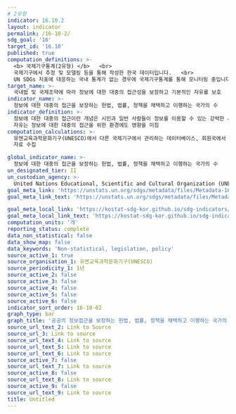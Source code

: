 ```yaml
---
# 2유형 
indicator: 16.10.2
layout: indicator
permalink: /16-10-2/
sdg_goal: '16'
target_id: '16.10'
published: true
computation_definitions: >-
  <b> 국제기구통계(2유형) </b>   <br>
  국제기구에서 추정 및 모델링 등을 통해 작성한 한국 데이터입니다.   <br>
  UN SDGs 지표에 대응하는 국내 통계가 없는 경우에 국제기구통계를 통해 모니터링 중입니다. 
target_name: >-
  국내법 및 국제조약에 따라 정보에 대한 대중의 접근성을 보장하고 기본적인 자유를 보호
indicator_name: >-
  정보에 대한 대중의 접근을 보장하는 헌법, 법률, 정책을 채택하고 이행하는 국가의 수
indicator_definition: >-
  정보에 대한 대중의 접근이란 개념은 시민과 일반 사람들이 정보를 이용할 수 있는 강력한 시스템의 존재를 의미함. 이는 표현과 연대를 위한 근본적 자유에 기반을 두고 있으며, 이러한 
  자유는 정보에 대한 대중의 접근을 위한 환경에도 영향을 미침
computation_calculations: >-
  유엔교육과학문화기구(UNESCO)에서 다른 국제기구에서 관리하는 데이터베이스, 회원국에서 자체적으로 수행하는 설문조사, 기타 데이터 소스를 기반으로 한 추정 데이터들을 활용하여 
  자료 수집

global_indicator_name: >-
  정보에 대한 대중의 접근을 보장하는 헌법, 법률, 정책을 채택하고 이행하는 국가의 수
un_designated_tier: II
un_custodian_agency: >-
  United Nations Educational, Scientific and Cultural Organization (UNESCO)
goal_meta_link: 'https://unstats.un.org/sdgs/metadata/files/Metadata-16-10-02.pdf'
goal_meta_link_text: 'https://unstats.un.org/sdgs/metadata/files/Metadata-16-10-02.pdf'

goal_meta_local_link: 'https://kostat-sdg-kor.github.io/sdg-indicators/public/data/Metadata-16-10-02_KOR.pdf'
goal_meta_local_link_text: 'https://kostat-sdg-kor.github.io/sdg-indicators/public/data/Metadata-16-10-02_KOR.pdf'
computation_units: '개'
reporting_status: complete
data_non_statistical: false
data_show_map: false
data_keywords: 'Non-statistical, legislation, policy'
source_active_1: true
source_organisation_1: 유엔교육과학문화기구(UNESCO)
source_periodicity_1: 1년
source_active_2: false
source_active_3: false
source_active_4: false
source_active_5: false
source_active_6: false
indicator_sort_order: 16-10-02
graph_type: bar
graph_title: '공공의 정보접근을 보장하는 헌법, 법률, 정책을 채택하고 이행하는 국가의 수'
source_url_text_2: Link to Source
source_url_3: Link to source
source_url_text_4: Link to source
source_url_text_5: Link to source
source_url_text_6: Link to source
source_active_7: false
source_url_text_7: Link to source
source_active_8: false
source_url_text_8: Link to source
source_active_9: false
source_url_text_9: Link to source
title: Untitled
---
```

